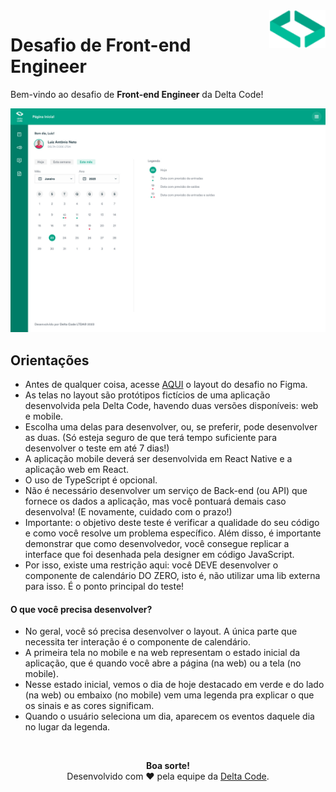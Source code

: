 <img src=".github/assets/delta-code-logo-icon.svg" alt="Ícone da logo da Delta Code" width="90rem" align="right"/>
<h1>Desafio de Front-end Engineer</h1>
<p>Bem-vindo ao desafio de <b>Front-end Engineer</b> da Delta Code!</p>
<div align="center">
    <img src="../.github/assets/calendar-challenge-preview.jpg" alt="Prévia do desafio de calendário da Delta Code" />
</div>

## Orientações

- Antes de qualquer coisa, acesse [AQUI](https://www.figma.com/file/pmfrVwEEjDQgZlItVmjr9c/Challenge%3A-Delta-Code?node-id=0-1&t=5sAQEfWcEhmfaO46-0) o layout do desafio no Figma.
- As telas no layout são protótipos fictícios de uma aplicação desenvolvida pela Delta Code, havendo duas versões disponíveis: web e mobile.
- Escolha uma delas para desenvolver, ou, se preferir, pode desenvolver as duas. (Só esteja seguro de que terá tempo suficiente para desenvolver o teste em até 7 dias!)
- A aplicação mobile deverá ser desenvolvida em React Native e a aplicação web em React.
- O uso de TypeScript é opcional.
- Não é necessário desenvolver um serviço de Back-end (ou API) que fornece os dados a aplicação, mas você pontuará demais caso desenvolva! (E novamente, cuidado com o prazo!)
- Importante: o objetivo deste teste é verificar a qualidade do seu código e como você resolve um problema específico. Além disso, é importante demonstrar que como desenvolvedor, você consegue replicar a interface que foi desenhada pela designer em código JavaScript.
- Por isso, existe uma restrição aqui: você DEVE desenvolver o componente de calendário DO ZERO, isto é, não utilizar uma lib externa para isso. É o ponto principal do teste!

#### O que você precisa desenvolver?

- No geral, você só precisa desenvolver o layout. A única parte que necessita ter interação é o componente de calendário.
- A primeira tela no mobile e na web representam o estado inicial da aplicação, que é quando você abre a página (na web) ou a tela (no mobile).
- Nesse estado inicial, vemos o dia de hoje destacado em verde e do lado (na web) ou embaixo (no mobile) vem uma legenda pra explicar o que os sinais e as cores significam.
- Quando o usuário seleciona um dia, aparecem os eventos daquele dia no lugar da legenda.

<br/>
<p align="center">
    <b>Boa sorte!</b>
    <br/>
    <span>Desenvolvido com ❤️ pela equipe da <a href="https://github.com/delta-code-ltda">Delta Code</a>.</span>
</p>
